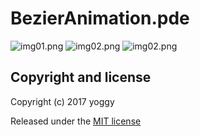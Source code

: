 BezierAnimation.pde
====

![img01.png](img01.png) ![img02.png](img02.png) ![img02.png](img02.png)

Copyright and license
----
Copyright (c) 2017 yoggy

Released under the [MIT license](LICENSE.txt)
